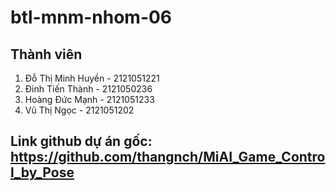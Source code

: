 # btl-mnm-nhom-06

## Thành viên
1. Đỗ Thị Minh Huyền - 2121051221 
2. Đinh Tiến Thành - 2121050236
3. Hoàng Đức Mạnh - 2121051233
4. Vũ Thị Ngọc - 2121051202

## Link github dự án gốc: https://github.com/thangnch/MiAI_Game_Control_by_Pose